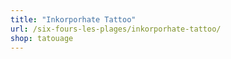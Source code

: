 ```yaml
---
title: "Inkorporhate Tattoo"
url: /six-fours-les-plages/inkorporhate-tattoo/
shop: tatouage
---
```

